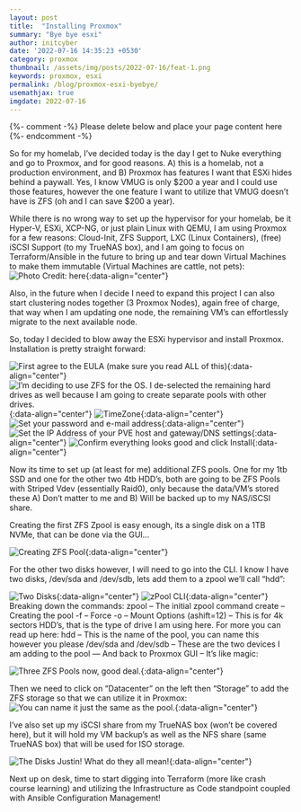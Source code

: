 ```yaml
---
layout: post
title:  "Installing Proxmox"
summary: "Bye bye esxi"
author: initcyber
date: '2022-07-16 14:35:23 +0530'
category: proxmox
thumbnail: /assets/img/posts/2022-07-16/feat-1.png
keywords: proxmox, esxi
permalink: /blog/proxmox-esxi-byebye/
usemathjax: true
imgdate: 2022-07-16
---
```


{%- comment -%} Please delete below and place your page content here {%- endcomment -%}


So for my homelab, I’ve decided today is the day I get to Nuke everything and go to Proxmox, and for good reasons. A) this is a homelab, not a production environment, and B) Proxmox has features I want that ESXi hides behind a paywall. Yes, I know VMUG is only $200 a year and I could use those features, however the one feature I want to utilize that VMUG doesn’t have is ZFS (oh and I can save $200 a year).

While there is no wrong way to set up the hypervisor for your homelab, be it Hyper-V, ESXi, XCP-NG, or just plain Linux with QEMU, I am using Proxmox for a few reasons: Cloud-Init, ZFS Support, LXC (Linux Containers), (free) iSCSI Support (to my TrueNAS box), and I am going to focus on Terraform/Ansible in the future to bring up and tear down Virtual Machines to make them immutable (Virtual Machines are cattle, not pets):
![Photo Credit: [here](https://www.majesticanimals.net/cute-shiba-inu-befriends-cow-and-now-they-cant-stop-cuddling-each-other)](/assets/img/posts/{{page.imgdate}}/2.png){:data-align="center"}

Also, in the future when I decide I need to expand this project I can also start clustering nodes together (3 Proxmox Nodes), again free of charge, that way when I am updating one node, the remaining VM’s can effortlessly migrate to the next available node.

So, today I decided to blow away the ESXi hypervisor and install Proxmox. Installation is pretty straight forward:

![First agree to the EULA (make sure you read ALL of this)](/assets/img/posts/{{page.imgdate}}/3.png){:data-align="center"}
![I’m deciding to use ZFS for the OS. I de-selected the remaining hard drives as well because I am going to create separate pools with other drives.](/assets/img/posts/{{page.imgdate}}/4.png){:data-align="center"}
![TimeZone](/assets/img/posts/{{page.imgdate}}/5.png){:data-align="center"}
![Set your password and e-mail address](/assets/img/posts/{{page.imgdate}}/6.png){:data-align="center"}
![Set the IP Address of your PVE host and gateway/DNS settings](/assets/img/posts/{{page.imgdate}}/7.png){:data-align="center"}
![Confirm everything looks good and click Install](/assets/img/posts/{{page.imgdate}}/8.png){:data-align="center"}

Now its time to set up (at least for me) additional ZFS pools. One for my 1tb SSD and one for the other two 4tb HDD’s, both are going to be ZFS Pools with Striped Vdev (essentially Raid0), only because the data/VM’s stored these
A) Don’t matter to me
and
B) Will be backed up to my NAS/iSCSI share.

Creating the first ZFS Zpool is easy enough, its a single disk on a 1TB NVMe, that can be done via the GUI…

![Creating ZFS Pool](/assets/img/posts/{{page.imgdate}}/9.png){:data-align="center"}

For the other two disks however, I will need to go into the CLI. I know I have two disks, /dev/sda and /dev/sdb, lets add them to a zpool we’ll call “hdd”:

![Two Disks](/assets/img/posts/{{page.imgdate}}/10.png){:data-align="center"}
![zPool CLI](/assets/img/posts/{{page.imgdate}}/11.png){:data-align="center"}
Breaking down the commands:
zpool – The initial zpool command
create – Creating the pool
-f – Force
-o – Mount Options (ashift=12) – This is for 4k sectors HDD’s, that is the type of drive I am using here. For more you can read up here:
hdd – This is the name of the pool, you can name this however you please
/dev/sda and /dev/sdb – These are the two devices I am adding to the pool
—
And back to Proxmox GUI – It’s like magic:

![Three ZFS Pools now, good deal.](/assets/img/posts/{{page.imgdate}}/12.png){:data-align="center"}

Then we need to click on “Datacenter” on the left then “Storage” to add the ZFS storage so that we can utilize it in Proxmox:
![You can name it just the same as the pool.](/assets/img/posts/{{page.imgdate}}/13.png){:data-align="center"}

I’ve also set up my iSCSI share from my TrueNAS box (won’t be covered here), but it will hold my VM backup’s as well as the NFS share (same TrueNAS box) that will be used for ISO storage.

![The Disks Justin! What do they all mean!](/assets/img/posts/{{page.imgdate}}/14.png){:data-align="center"}

Next up on desk, time to start digging into Terraform (more like crash course learning) and utilizing the Infrastructure as Code standpoint coupled with Ansible Configuration Management!



